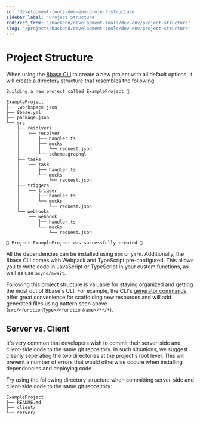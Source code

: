 ```yaml
---
id: 'development-tools-dev-env-project-structure'
sidebar_label: 'Project Structure'
redirect_from: '/backend/development-tools/dev-env/project-structure'
slug: '/projects/backend/development-tools/dev-env/project-structure'
---
```


# Project Structure

When using the [8base CLI](/projects/backend/development-tools/cli) to create a new project with all default options, it will create a directory structure that resembles the following:

```text
Building a new project called ExampleProject 🚀

ExampleProject
├── .workspace.json
├── 8base.yml
├── package.json
└── src
    ├── resolvers
    │   └── resolver
    │       ├── handler.ts
    │       ├── mocks
    │       │   └── request.json
    │       └── schema.graphql
    ├── tasks
    │   └── task
    │       ├── handler.ts
    │       └── mocks
    │           └── request.json
    ├── triggers
    │   └── trigger
    │       ├── handler.ts
    │       └── mocks
    │           └── request.json
    └── webhooks
        └── webhook
            ├── handler.ts
            └── mocks
                └── request.json

🎉 Project ExampleProject was successfully created 🎉
```

All the dependencies can be installed using `npm` or `yarn`. Additionally, the 8base CLI comes with Webpack and TypeScript pre-configured. This allows you to write code in JavaScript or TypeScript in your custom functions, as well as use `async/await`.

Following this project structure is valuable for staying organized and getting the most out of 8base's CLI. For example, the CLI's [generator commands](/projects/backend/development-tools/cli/generators) offer great convenience for scaffolding new resources and will add generated files using pattern seen above (`src/<functionType>/<functionName>/**/*`).

## Server vs. Client

It's very common that developers wish to commit their server-side and client-side code to the same git repository. In such situations, we suggest cleanly seperating the two directories at the project's root level. This will prevent a number of errors that would otherwise occure when installing dependencies and deploying code.

Try using the following directory structure when committing server-side and client-side code to the same git repository:

```text
ExampleProject
├── README.md
├── client/
└── server/
```
